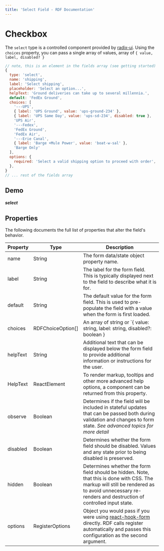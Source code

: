 ```yaml
---
title: 'Select Field - RDF Documentation'
---
```


# Checkbox

The `select` type is a controlled component provided by [radix-ui](https://www.radix-ui.com/docs/primitives/components/select). Using the `choices` property, you can pass a single array of values, array of `{ value, label, disabled? }`

```js
// note, this is an element in the fields array (see getting started)
{
  type: 'select',
  name: 'shipping',
  label: 'Select shipping',
  placeholder: 'Select an option...',
  helpText: 'Ground deliveries can take up to several millennia.',
  default: 'FedEx Ground',
  choices: [
    '---UPS',
    { label: 'UPS Ground', value: 'ups-ground-234' },
    { label: 'UPS Same Day', value: 'ups-sd-234', disabled: true },
    'UPS Air',
    '---Fedex',
    'FedEx Ground',
    'FedEx Air',
    '---Erie Canal',
    { label: 'Barge +Mule Power', value: 'boat-w-sal' },
    'Barge Only'
  ],
  options: {
    required: 'Select a valid shipping option to proceed with order',
  },
}
// ... rest of the fields array

```

## Demo

##### select


## Properties

The following documents the full list of properties that alter the field's behavior.

| Property   | Type | Description |
|--|--|--|
| name       | String | The form data/state object property name. |
| label      | String | The label for the form field. This is typically displayed next to the field to describe what it is for. |
| default    | String | The default value for the form field. This is used to pre-populate the field with a value when the form is first loaded.                                                                                                                                                          |
| choices    | RDFChoiceOption[] | An array of string or `{ value: string, label: string, disabled?: boolean }                                                                                                                                             |
| helpText   | String | Additional text that can be displayed below the form field to provide additional information or instructions for the user.                                                                                                                                                                                                                      |
| HelpText   | ReactElement | To render markup, tooltips and other more advanced help options, a component can be returned from this property.                                                                                                                                                                                              |
| observe    | Boolean | Determines if the field will be included in stateful updates that can be passed both during validation and changes to form state. *See advanced topics for more detail*                                                                                                                                                                                     |
| disabled   | Boolean | Determines whether the form field should be disabled. Values and any state prior to being disabled is preserved.                                                                                                                                                                                   |
| hidden     | Boolean | Determines whether the form field should be hidden. Note, that this is done with CSS. The markup will still be rendered as to avoid unnecessary re-renders and destruction of controlled input state.                                                                                                                    |
| options    | RegisterOptions  | Object you would pass if you were using [react-hook-form](https://react-hook-form.com/api/useform/register) directly. RDF calls register automatically and passes this configuration as the second argument.

